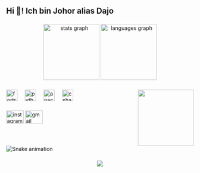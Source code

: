<h2 align="left">Hi 👋! Ich bin Johor alias Dajo</h2>

###

<div align="center">
  <img src="https://github-readme-stats.vercel.app/api?username=JohorD&hide_title=false&hide_rank=false&show_icons=true&include_all_commits=true&count_private=true&disable_animations=false&theme=tokyonight&locale=en&hide_border=false" height="150" alt="stats graph"  />
  <img src="https://github-readme-stats.vercel.app/api/top-langs?username=JohorD&locale=en&hide_title=false&layout=compact&card_width=320&langs_count=5&theme=tokyonight&hide_border=false" height="150" alt="languages graph"  />
</div>

###

<img align="right" height="150" src="https://media1.giphy.com/media/v1.Y2lkPTc5MGI3NjExNnQ0N3lxdDF2bnVxOTdvdjV4bmc1OGtzbm9hdHV0dXJhanZnaGVueSZlcD12MV9pbnRlcm5hbF9naWZfYnlfaWQmY3Q9Zw/3eukDb5E6ZNkI/giphy.gif"  />

###

<div align="left">
  <img src="https://skillicons.dev/icons?i=fortran" height="30" alt="fortran logo"  />
  <img width="12" />
  <img src="https://cdn.jsdelivr.net/gh/devicons/devicon/icons/python/python-original.svg" height="30" alt="python logo"  />
  <img width="12" />
  <img src="https://cdn.jsdelivr.net/gh/devicons/devicon/icons/anaconda/anaconda-original.svg" height="30" alt="anaconda logo"  />
  <img width="12" />
  <img src="https://cdn.jsdelivr.net/gh/devicons/devicon/icons/csharp/csharp-original.svg" height="30" alt="csharp logo"  />
</div>

###

<div align="left">
  <img src="https://raw.githubusercontent.com/maurodesouza/profile-readme-generator/master/src/assets/icons/social/instagram/default.svg" width="47" height="35" alt="instagram logo"  />
  <a href="jpenalbaq@uni.pe" target="_blank">
    <img src="https://raw.githubusercontent.com/maurodesouza/profile-readme-generator/master/src/assets/icons/social/gmail/default.svg" width="47" height="35" alt="gmail logo"  />
  </a>
</div>

###

<br clear="both">

<img src="https://raw.githubusercontent.com/JohorD/JohorD/output/snake.svg" alt="Snake animation" />

###

<div align="center">
  <img src="https://profile-counter.glitch.me/JohorD/count.svg?"  />
</div>

###
